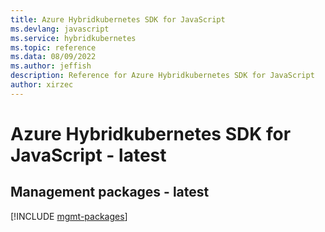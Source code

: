 ```yaml
---
title: Azure Hybridkubernetes SDK for JavaScript
ms.devlang: javascript
ms.service: hybridkubernetes
ms.topic: reference
ms.data: 08/09/2022
ms.author: jeffish
description: Reference for Azure Hybridkubernetes SDK for JavaScript
author: xirzec
---
```

# Azure Hybridkubernetes SDK for JavaScript - latest

## Management packages - latest
[!INCLUDE [mgmt-packages](hybridkubernetes-mgmt-index.md)]